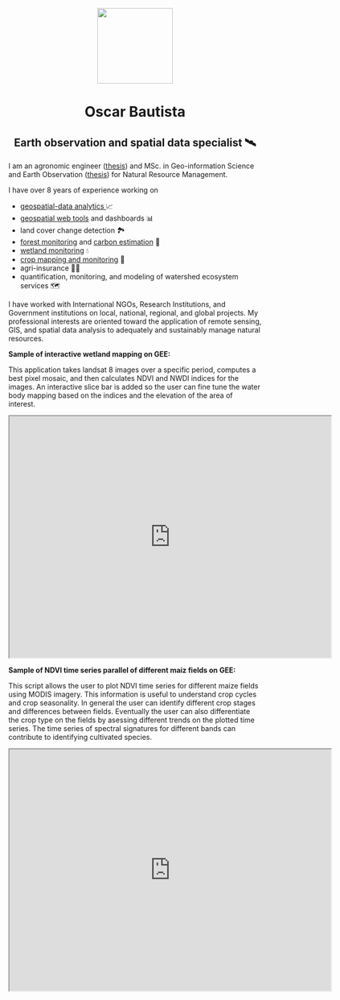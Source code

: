<p dir="auto" style="text-align: center;"><img src="https://media-exp1.licdn.com/dms/image/C4E03AQF8_Gr-QcyS1Q/profile-displayphoto-shrink_800_800/0/1608312021319?e=1669852800&amp;v=beta&amp;t=WjOrOKW5-1YD-dKhWkpGaEP_b07OqQOOV_voE3q2LhA" alt="" width="150" height="150" /></p>
<h1 dir="auto" style="text-align: center;"><strong>Oscar Bautista</strong></h1>
<h2 dir="auto" style="text-align: center;">Earth observation and spatial data specialist 🛰️</h2>
<p dir="auto">I am an agronomic engineer (<a href="http://www.scielo.org.co/scielo.php?script=sci_arttext&amp;pid=S0120-99652013000100006">thesis</a>) and MSc. in Geo-information Science and Earth Observation (<a href="https://link.springer.com/article/10.1007/s10113-021-01770-6">thesis</a>) for Natural Resource Management.</p>
<p dir="auto">I have over 8 years of experience working on</p>
<ul dir="auto">
<li><a href="https://docs.google.com/document/d/1efPXAZSte3aUo5IvcFHMR4VJSL30h9oSOKmSzMF7QGM/edit?usp=sharing">geospatial-data analytics </a> 📈</li>
<li><a href="https://drive.google.com/file/d/11H6KJihmnUqFx97ToWSvKgRrEeZj4DOx/view">geospatial web tools</a> and dashboards 📊</li>
<li>land cover change detection 🏞️</li>
<li><a href="http://www.terra-i.org/news/news/San-Vicente-del-Cagu-n--Colombia-s--1-deforestation-hotspot.html">forest monitoring</a> and <a href="https://drive.google.com/open?id=11FprAcTDDuXDXpcF9ywYhGLXgA2iFvSa&amp;authuser=ovbautistac%40unal.edu.co&amp;usp=drive_fs">carbon estimation</a> 🌳</li>
<li><a href="https://code.earthengine.google.com/474f97f128657b75e10a2e07ba457b69?hideCode=true">wetland monitoring</a> 💧</li>
<li><a href="https://code.earthengine.google.com/cbd1dab50de8148602bee1b32bd56ef9?hideCode=true">crop mapping and monitoring</a> 🌾</li>
<li>agri-insurance 👨&zwj;🌾</li>
<li>quantification, monitoring, and modeling of watershed ecosystem services 🗺️</li>
</ul>
<p dir="auto" style="text-align: left;">I have worked with International NGOs, Research Institutions, and Government institutions on local, national, regional, and global projects. My professional interests are oriented toward the application of remote sensing, GIS, and spatial data analysis to adequately and sustainably manage natural resources.</p>
<p dir="auto" style="text-align: left;"><strong>Sample of interactive wetland mapping on GEE:</strong></p>
<p>This application takes landsat 8 images over a specific period, computes a best pixel mosaic, and then calculates NDVI and NWDI indices for the images. An interactive slice bar is added so the user can fine tune the water body mapping based on the indices and the elevation of the area of interest.&nbsp;</p>
<p><iframe src="https://drive.google.com/file/d/11P7h45X9MDnKtys45loBq5d91_RsJ4FS/preview" width="640" height="480"></iframe></p>
<p><strong>Sample of NDVI time series parallel of different maiz fields on GEE:</strong></p>
<p>This script allows the user to plot NDVI time series for different maize fields using MODIS imagery. This information is useful to understand crop cycles and crop seasonality. In general the user can identify different crop stages and differences between fields. Eventually the user can also differentiate the crop type on the fields by asessing different trends on the plotted time series. The time series of spectral signatures for different bands can contribute to identifying cultivated species.</p>
<p><iframe src="https://drive.google.com/file/d/11lk01XjJn0XFCnUefBtsfgMDJMq0bEr-/preview" width="640" height="480"></iframe></p>
